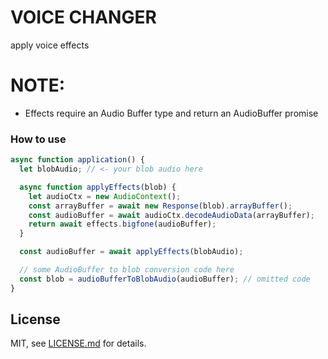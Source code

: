 # VOICE CHANGER

apply voice effects

# NOTE:

- Effects require an Audio Buffer type and return an AudioBuffer promise

### How to use

```javascript
async function application() {
  let blobAudio; // <- your blob audio here

  async function applyEffects(blob) {
    let audioCtx = new AudioContext();
    const arrayBuffer = await new Response(blob).arrayBuffer();
    const audioBuffer = await audioCtx.decodeAudioData(arrayBuffer);
    return await effects.bigfone(audioBuffer);
  }

  const audioBuffer = await applyEffects(blobAudio);

  // some AudioBuffer to blob conversion code here
  const blob = audioBufferToBlobAudio(audioBuffer); // omitted code
}
```

## License

MIT, see [LICENSE.md](http://github.com/thiagoalvesfoz/validate-wav-from-buffer/LICENSE.md) for details.
